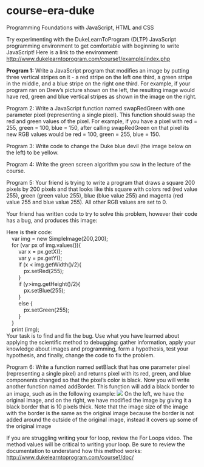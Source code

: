 # course-era-duke
Programming Foundations with JavaScript, HTML and CSS

Try experimenting with the DukeLearnToProgram (DLTP) JavaScript programming environment to get comfortable with beginning to write JavaScript!
Here is a link to the environment: http://www.dukelearntoprogram.com/course1/example/index.php

<b>Program 1:</b>
Write a JavaScript program that modifies an image by putting three vertical stripes on it - a red stripe on the left one third, a green stripe in the middle, and a blue stripe on the right one third.
For example, if your program ran on Drew’s picture shown on the left, the resulting image would have red, green and blue vertical stripes as shown in the image on the right.

Program 2:
Write a JavaScript function named swapRedGreen with one parameter pixel (representing a single pixel). This function should swap the red and green values of the pixel. For example, if you have a pixel with red = 255, green = 100, blue = 150, after calling swapRedGreen on that pixel its new RGB values would be red = 100, green = 255, blue = 150.

Program 3:
Write code to change the Duke blue devil (the image below on the left) to be yellow.

Program 4:
Write the green screen algorithm you saw in the lecture of the course.

Program 5:
Your friend is trying to write a program that draws a square 200 pixels by 200 pixels and that looks like this square with colors red (red value 255), green (green value 255), blue (blue value 255) and magenta (red value 255 and blue value 255). All other RGB values are set to 0.

Your friend has written code to try to solve this problem, however their code has a bug, and produces this image:

Here is their code:<br>
    &emsp;var img = new SimpleImage(200,200);<br>
    &emsp;for (var px of img.values()){<br>
    &emsp;&emsp;    var x = px.getX();<br>
    &emsp;&emsp;    var y = px.getY();<br>
    &emsp;&emsp;    if (x < img.getWidth()/2){<br>
    &emsp;&emsp;&emsp;        px.setRed(255);<br>
    &emsp;&emsp;    }<br>
    &emsp;&emsp;    if (y>img.getHeight()/2){<br>
    &emsp;&emsp;&emsp;        px.setBlue(255);<br>
    &emsp;&emsp;     }<br>
    &emsp;&emsp;     else {<br>
    &emsp;&emsp;&emsp;         px.setGreen(255);<br>
    &emsp;&emsp;     }<br>
    &emsp;}<br>
    &emsp;print (img);<br>
Your task is to find and fix the bug. Use what you have learned about applying the scientific method to debugging: gather information, apply your knowledge about images and programming, form a hypothesis, test your hypothesis, and finally, change the code to fix the problem.

Program 6:
Write a function named setBlack that has one parameter pixel (representing a single pixel) and returns pixel with its red, green, and blue components changed so that the pixel’s color is black.
Now you will write another function named addBorder. This function will add a black border to an image, such as in the following example:
![](images/)
On the left, we have the original image, and on the right, we have modified the image by giving it a black border that is 10 pixels thick. Note that the image size of the image with the border is the same as the original image because the border is not added around the outside of the original image, instead it covers up some of the original image

If you are struggling writing your for loop, review the For Loops video. The method values will be critical to writing your loop. Be sure to review the documentation to understand how this method works: http://www.dukelearntoprogram.com/course1/doc/
